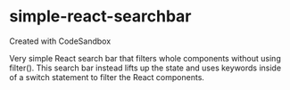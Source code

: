 # simple-react-searchbar
Created with CodeSandbox

Very simple React search bar that filters whole components without using filter().
This search bar instead lifts up the state and uses 
keywords inside of a switch statement to filter the 
React components.
